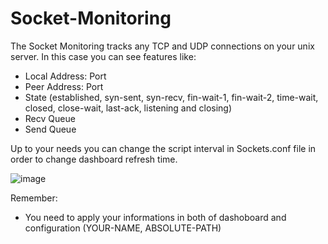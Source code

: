 # Socket-Monitoring

The Socket Monitoring tracks any TCP and UDP connections on your unix server. In this case you can see features like:

- Local Address: Port
- Peer Address: Port
- State (established, syn-sent, syn-recv, fin-wait-1, fin-wait-2, time-wait, closed, close-wait, last-ack, listening and closing)
- Recv Queue
- Send Queue

Up to your needs you can change the script interval in Sockets.conf file in order to change dashboard refresh time.

![image](https://user-images.githubusercontent.com/43276746/183843364-6fb2887f-a070-47c0-b795-c2a28779c4b7.png)

Remember:
- You need to apply your informations in both of dashoboard and configuration (YOUR-NAME, ABSOLUTE-PATH)
